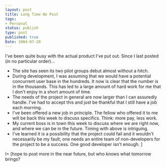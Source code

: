 ```yaml
---
layout: post
title: Long Time No Post
tags:
- Personal
status: publish
type: post
published: true
Date: 2004-07-20
---
```

I've been quite busy with the actual product I've put out.  Since I last posted (in no particular order)...</p>


* The site has seen its two pilot groups debut almost without a hitch.
* During development, I was assuming that we would have a potential concurrent user base in the hundreds.  It now is clear that the number is in the thousands.  This has led to a large amount of hard work for me that I don't enjoy in a short amount of time.
* The needs of the project in general are now larger than I can assuredly handle.  I've had to accept this and just be thankful that I still have a job each morning.
* I've been offered a new job in principle.  The fellow who offered it to me will be back this week to discuss specifics.  Think: more pay, less work.
* My current boss is in town this week to discuss where we are right now, and where we can be in the future.  Timing with above is intriguing.
* I've learned it is a possibility that the project could fail and it wouldn't necessarily be my fault;  one needs an entire team of non-developers for the project to be a success.  One good developer isn't enough.
]

I= [hope to post more in the near future, but who knows what tomorrow brings?</p>
